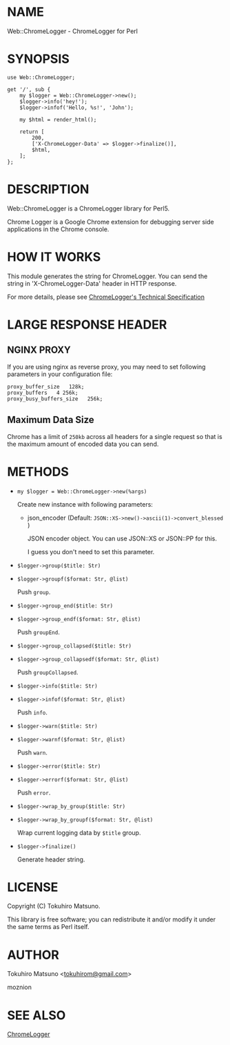 # NAME

Web::ChromeLogger - ChromeLogger for Perl

# SYNOPSIS

    use Web::ChromeLogger;

    get '/', sub {
        my $logger = Web::ChromeLogger->new();
        $logger->info('hey!');
        $logger->infof('Hello, %s!', 'John');

        my $html = render_html();

        return [
            200,
            ['X-ChromeLogger-Data' => $logger->finalize()],
            $html,
        ];
    };

# DESCRIPTION

Web::ChromeLogger is a ChromeLogger library for Perl5.

Chrome Logger is a Google Chrome extension for debugging server side applications in the Chrome console.

# HOW IT WORKS

This module generates the string for ChromeLogger. You can send the string in 'X-ChromeLogger-Data' header in HTTP response.

For more details, please see [ChromeLogger's Technical Specification](http://craig.is/writing/chrome-logger/techspecs)

# LARGE RESPONSE HEADER

## NGINX PROXY

If you are using nginx as reverse proxy, you may need to set following parameters in your configuration file:

    proxy_buffer_size   128k;
    proxy_buffers   4 256k;
    proxy_busy_buffers_size   256k;

## Maximum Data Size

Chrome has a limit of `250kb` across all headers for a single request so that is the maximum amount of encoded data you can send.

# METHODS

- `my $logger = Web::ChromeLogger->new(%args)`

    Create new instance with following parameters:

    - json\_encoder (Default: `JSON::XS->new()->ascii(1)->convert_blessed` )

        JSON encoder object. You can use JSON::XS or JSON::PP for this.

        I guess you don't need to set this parameter.

- `$logger->group($title: Str)`
- `$logger->groupf($format: Str, @list)`

    Push `group`.

- `$logger->group_end($title: Str)`
- `$logger->group_endf($format: Str, @list)`

    Push `groupEnd`.

- `$logger->group_collapsed($title: Str)`
- `$logger->group_collapsedf($format: Str, @list)`

    Push `groupCollapsed`.

- `$logger->info($title: Str)`
- `$logger->infof($format: Str, @list)`

    Push `info`.

- `$logger->warn($title: Str)`
- `$logger->warnf($format: Str, @list)`

    Push `warn`.

- `$logger->error($title: Str)`
- `$logger->errorf($format: Str, @list)`

    Push `error`.

- `$logger->wrap_by_group($title: Str)`
- `$logger->wrap_by_groupf($format: Str, @list)`

    Wrap current logging data by `$title` group.

- `$logger->finalize()`

    Generate header string.

# LICENSE

Copyright (C) Tokuhiro Matsuno.

This library is free software; you can redistribute it and/or modify
it under the same terms as Perl itself.

# AUTHOR

Tokuhiro Matsuno &lt;tokuhirom@gmail.com>

moznion

# SEE ALSO

[ChromeLogger](http://craig.is/writing/chrome-logger)
